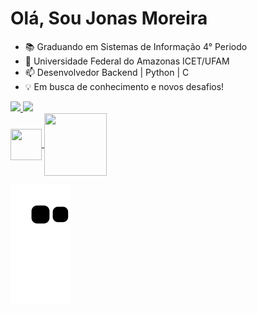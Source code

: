# Olá, Sou Jonas Moreira

- 📚 Graduando em Sistemas de Informação 4° Periodo
- 🌱 Universidade Federal do Amazonas ICET/UFAM
- 📫 Desenvolvedor Backend | Python | C
- 💡 Em busca de conhecimento e novos desafios!

  
<div>
  <align = "centro">
  <a href="https://github.com/JonasMoreira5">
  <img height="180em" src="https://github-readme-stats.vercel.app/api?username=JonasMoreira5&show_icons=true&theme=dark&include_all_commits=true&count_private=true"/>
  <img height="180em" src="https://github-readme-stats.vercel.app/api/top-langs/?username=JonasMoreira5&layout=compact&langs_count=7&theme=dark"/>
</div>  

<div>
    <link rel="stylesheet" href="https://cdn.jsdelivr.net/gh/devicons/devicon@master/devicon.min.css">
      <img align="center" height="50" width="50" src="https://icongr.am/devicon/c-original.svg?size=148&color=currentColor">
      <img align="center" height="100" width="100" src="https://icongr.am/devicon/python-original-wordmark.svg?size=148 color=currentColor">
      
</div>


<div>

  ![ Animação de cobra ](https://github.com/rafaballerini/rafaballerini/blob/output/github-contribution-grid-snake.svg)

</div>